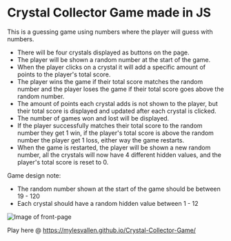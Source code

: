 # Crystal Collector Game made in JS


This is a guessing game using numbers where the player will guess with numbers.
- There will be four crystals displayed as buttons on the page. 
- The player will be shown a random number at the start of the game.
- When the player clicks on a crystal it will add a specific amount of points to the player's total score.
- The player wins the game if their total score matches the random number and the player loses the game if their total score goes above the random number.
- The amount of points each crystal adds is not shown to the player, but their total score is displayed and updated after each crystal is clicked.
- The number of games won and lost will be displayed.
- If the player successfully matches their total score to the random number they get 1 win, if the player's total score is above the random number the player get 1 loss, either way the game restarts.
- When the game is restarted, the player will be shown a new random number, all the crystals will now have 4 different hidden values, and the player's total score is reset to 0.

Game design note:
- The random number shown at the start of the game should be between 19 - 120
- Each crystal should have a random hidden value between 1 - 12








![Image of front-page](https://github.com/mylesvallen/images/blob/master/crystal_collector_js.png)






Play here @ 
https://mylesvallen.github.io/Crystal-Collector-Game/

